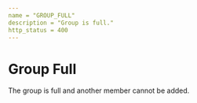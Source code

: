 ```yaml
---
name = "GROUP_FULL"
description = "Group is full."
http_status = 400
---
```


# Group Full

The group is full and another member cannot be added.
